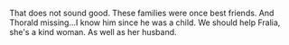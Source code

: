 That does not sound good. These families were once best friends. And Thorald missing...I know him since he was a child. We should help Fralia, she's a kind woman. As well as her husband.
